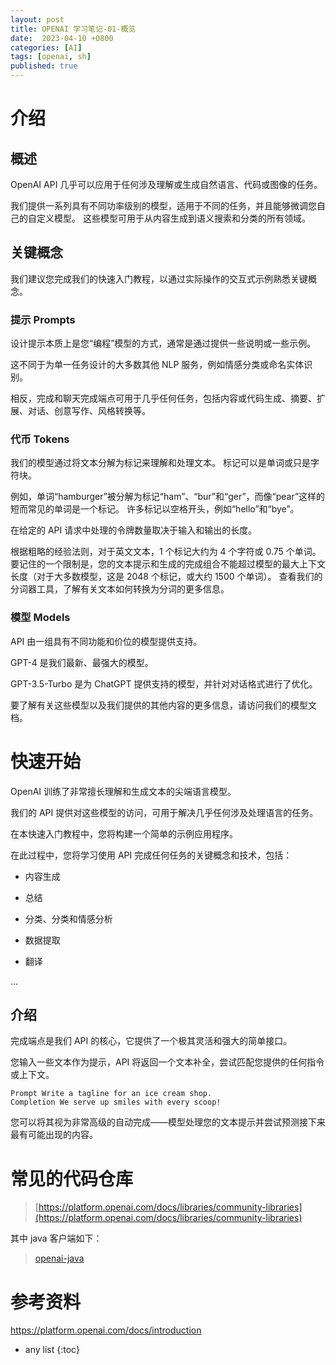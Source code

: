 ```yaml
---
layout: post
title: OPENAI 学习笔记-01-概览
date:  2023-04-10 +0800
categories: [AI]
tags: [openai, sh]
published: true
---
```


# 介绍

## 概述

OpenAI API 几乎可以应用于任何涉及理解或生成自然语言、代码或图像的任务。 

我们提供一系列具有不同功率级别的模型，适用于不同的任务，并且能够微调您自己的自定义模型。 这些模型可用于从内容生成到语义搜索和分类的所有领域。

## 关键概念

我们建议您完成我们的快速入门教程，以通过实际操作的交互式示例熟悉关键概念。

### 提示 Prompts

设计提示本质上是您“编程”模型的方式，通常是通过提供一些说明或一些示例。 

这不同于为单一任务设计的大多数其他 NLP 服务，例如情感分类或命名实体识别。 

相反，完成和聊天完成端点可用于几乎任何任务，包括内容或代码生成、摘要、扩展、对话、创意写作、风格转换等。

### 代币 Tokens

我们的模型通过将文本分解为标记来理解和处理文本。 标记可以是单词或只是字符块。 

例如，单词“hamburger”被分解为标记“ham”、“bur”和“ger”，而像“pear”这样的短而常见的单词是一个标记。 许多标记以空格开头，例如“hello”和“bye”。

在给定的 API 请求中处理的令牌数量取决于输入和输出的长度。 

根据粗略的经验法则，对于英文文本，1 个标记大约为 4 个字符或 0.75 个单词。 要记住的一个限制是，您的文本提示和生成的完成组合不能超过模型的最大上下文长度（对于大多数模型，这是 2048 个标记，或大约 1500 个单词）。 查看我们的分词器工具，了解有关文本如何转换为分词的更多信息。

### 模型 Models

API 由一组具有不同功能和价位的模型提供支持。 

GPT-4 是我们最新、最强大的模型。 

GPT-3.5-Turbo 是为 ChatGPT 提供支持的模型，并针对对话格式进行了优化。 

要了解有关这些模型以及我们提供的其他内容的更多信息，请访问我们的模型文档。

# 快速开始

OpenAI 训练了非常擅长理解和生成文本的尖端语言模型。 

我们的 API 提供对这些模型的访问，可用于解决几乎任何涉及处理语言的任务。

在本快速入门教程中，您将构建一个简单的示例应用程序。 

在此过程中，您将学习使用 API 完成任何任务的关键概念和技术，包括：

- 内容生成

- 总结

- 分类、分类和情感分析

- 数据提取

- 翻译

...

## 介绍

完成端点是我们 API 的核心，它提供了一个极其灵活和强大的简单接口。 

您输入一些文本作为提示，API 将返回一个文本补全，尝试匹配您提供的任何指令或上下文。

```
Prompt Write a tagline for an ice cream shop.
Completion We serve up smiles with every scoop!
```

您可以将其视为非常高级的自动完成——模型处理您的文本提示并尝试预测接下来最有可能出现的内容。

# 常见的代码仓库

> [https://platform.openai.com/docs/libraries/community-libraries](https://platform.openai.com/docs/libraries/community-libraries)

其中 java 客户端如下：

> [openai-java](https://github.com/TheoKanning/openai-java)

# 参考资料

https://platform.openai.com/docs/introduction

* any list
{:toc}